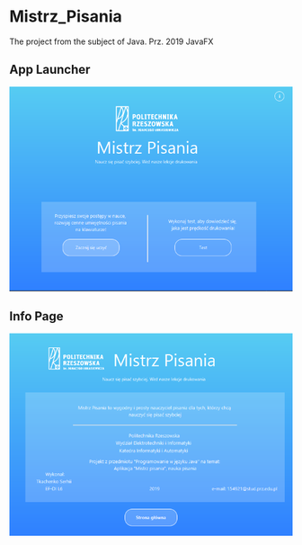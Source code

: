 # Mistrz_Pisania

The project from the subject of Java. Prz. 2019
JavaFX

## App Launcher
![Иллюстрация к проекту](https://github.com/DrDoker/Mistrz_Pisania/blob/master/Readme/Screenshot_1.png)

## Info Page
![Иллюстрация к проекту](https://github.com/DrDoker/Mistrz_Pisania/blob/master/Readme/Screenshot_2.png)